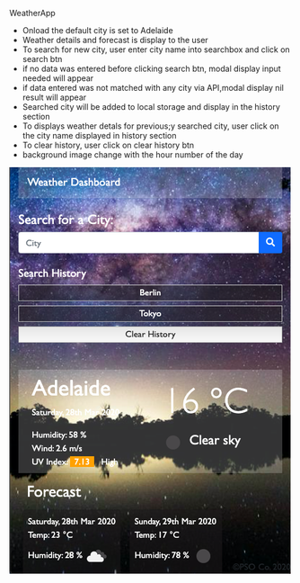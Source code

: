 WeatherApp
<ul>
<li>Onload the default city is set to Adelaide</li>
<li>Weather details and forecast is display to the user</li>
<li>To search for new city, user enter city name into searchbox and click on search btn</li>
<li>if no data was entered before clicking search btn, modal display input needed will appear</li>
<li>if data entered was not matched with any city via API,modal display nil result will appear</li>
<li>Searched city will be added to local storage and display in the history section</li>
<li>To displays weather detals for previous;y searched city, user click on the city name displayed in history section</li>
<li>To clear history, user click on clear history btn</li>
<li>background image change with the hour number of the day</li>

</ul>

<img src="img/screenshot.png" alt="screenshot">
